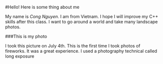 #Hello! Here is some thing about me

My name is *Cong Nguyen*.
I am from Vietnam.
I hope I will improve my C++ skills after this class.
I want to go around a world and take many landscape photos.

###This is my photo

I took this picture on July 4th.
This is the first time I took photos of fireworks.
It was a great experience.
I used a photography technical called long exposure
